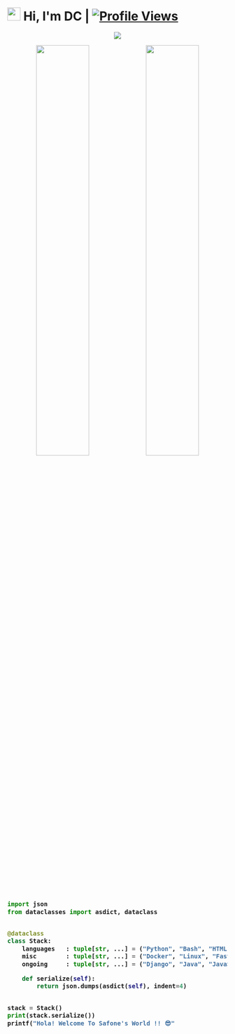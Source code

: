 # <img src="https://raw.githubusercontent.com/MartinHeinz/MartinHeinz/master/wave.gif" width="30px"> Hi, I'm DC | [![Profile Views](https://gpvc.arturio.dev/dcowner)](https://github.com/dcowner)

<p align="center">
  <a href="https://t.me/DisneyCinemas"><img src="https://telegra.ph/file/82a3f2e0f6e6c96d3c3ce.mp4"></a>
    </p>
<p align="center">
    <img
        width="49%"
        src="https://github-readme-stats.vercel.app/api?username=dcowner&count_private=true&include_all_commits=true&show_icons=true&theme=tokyonight&custom_title=GitHub+Stats"
    />
    <img
        width="49%"
        src="https://github-readme-streak-stats.herokuapp.com?user=dcowner&theme=tokyonight"
    />
</p>

<h3>
    
```python
​
import json
from dataclasses import asdict, dataclass


@dataclass
class Stack:
    languages   : tuple[str, ...] = ("Python", "Bash", "HTML", "CSS")
    misc        : tuple[str, ...] = ("Docker", "Linux", "FastAPI")
    ongoing     : tuple[str, ...] = ("Django", "Java", "JavaScript")

    def serialize(self):
        return json.dumps(asdict(self), indent=4)


stack = Stack()
print(stack.serialize())
printf("Hola! Welcome To Safone's World !! 😎"
​

```
</h3>
